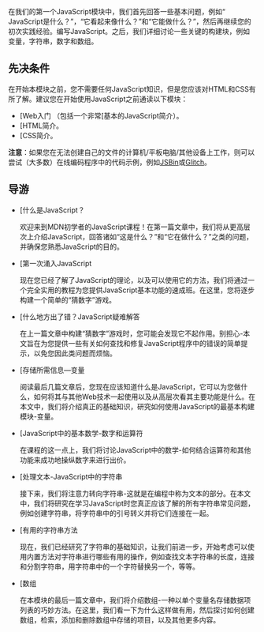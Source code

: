 在我们的第一个JavaScript模块中，我们首先回答一些基本问题，例如“ JavaScript是什么？”，“它看起来像什么？”和“它能做什么？”，然后再继续您的初次实践经验。编写JavaScript。之后，我们详细讨论一些关键的构建块，例如变量，字符串，数字和数组。

## 先决条件

在开始本模块之前，您不需要任何JavaScript知识，但是您应该对HTML和CSS有所了解。建议您在开始使用JavaScript之前通读以下模块：

- [Web入门 （包括一个非常[基本的JavaScript简介）。
- [HTML简介。
- [CSS简介。

**注意**：如果您在无法创建自己的文件的计算机/平板电脑/其他设备上工作，则可以尝试（大多数）在线编码程序中的代码示例，例如[JSBin](http://jsbin.com/)或[Glitch](https://glitch.com/)。

## 导游

- [什么是JavaScript？ 

  欢迎来到MDN初学者的JavaScript课程！在第一篇文章中，我们将从更高层次上介绍JavaScript，回答诸如“这是什么？”和“它在做什么？”之类的问题，并确保您熟悉JavaScript的目的。

- [第一次涌入JavaScript 

  现在您已经了解了JavaScript的理论，以及可以使用它的方法，我们将通过一个完全实用的教程为您提供JavaScript基本功能的速成班。在这里，您将逐步构建一个简单的“猜数字”游戏。

- [什么地方出了错？JavaScript疑难解答 

  在上一篇文章中构建“猜数字”游戏时，您可能会发现它不起作用。别担心-本文旨在为您提供一些有关如何查找和修复JavaScript程序中的错误的简单提示，以免您因此类问题而烦恼。

- [存储所需信息—变量 

  阅读最后几篇文章后，您现在应该知道什么是JavaScript，它可以为您做什么，如何将其与其他Web技术一起使用以及从高层次看其主要功能是什么。在本文中，我们将介绍真正的基础知识，研究如何使用JavaScript的最基本构建模块-变量。

- [JavaScript中的基本数学-数字和运算符 

  在课程的这一点上，我们将讨论JavaScript中的数学-如何结合运算符和其他功能来成功地操纵数字来进行出价。

- [处理文本-JavaScript中的字符串 

  接下来，我们将注意力转向字符串-这就是在编程中称为文本的部分。在本文中，我们将研究在学习JavaScript时您真正应该了解的所有字符串常见问题，例如创建字符串，将字符串中的引号转义并将它们连接在一起。

- [有用的字符串方法 

  现在，我们已经研究了字符串的基础知识，让我们前进一步，开始考虑可以使用内置方法对字符串进行哪些有用的操作，例如查找文本字符串的长度，连接和分割字符串，用字符串中的一个字符替换另一个，等等。

- [数组 

  在本模块的最后一篇文章中，我们将介绍数组-一种以单个变量名存储数据项列表的巧妙方法。在这里，我们看一下为什么这样做有用，然后探讨如何创建数组，检索，添加和删除数组中存储的项目，以及其他更多内容。